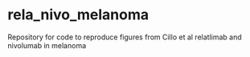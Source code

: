 # rela_nivo_melanoma
Repository for code to reproduce figures from Cillo et al relatlimab and nivolumab in melanoma
